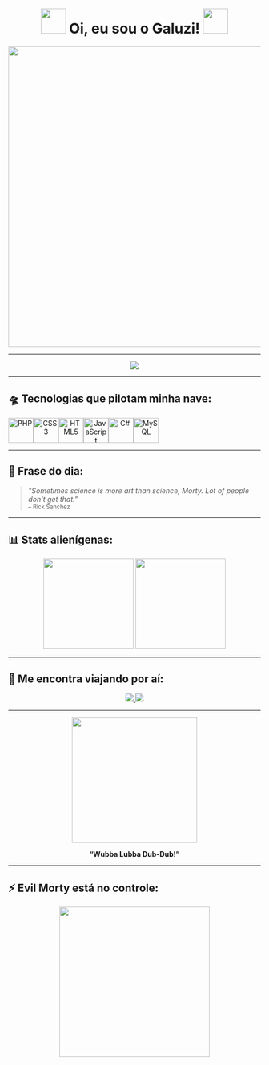 <h1 align="center">
  <img src="https://media.giphy.com/media/26AHONQ79FdWZhAI0/giphy.gif" width="50" />
  Oi, eu sou o Galuzi!
  <img src="https://media.giphy.com/media/26AHONQ79FdWZhAI0/giphy.gif" width="50" />
</h1>

<p align="center">
  <img src="https://media.giphy.com/media/l0ExdMHUDKteztyfe/giphy.gif" width="600" />
</p>

---

<div align="center">
  <img src="https://readme-typing-svg.demolab.com/?lines=Programador+e+descolado👾;Rick+and+Morty+é+lei🛸;Café%2C+Code+e+Caos☕;Bora+fazer+algo+insano!&font=Fira+Code&center=true&width=440&height=45&color=00FFD1&vCenter=true&size=22" />
</div>

---

## 🛸 Tecnologias que pilotam minha nave:

<div align="center" style="display: flex; flex-direction: row;">
  <img src="https://cdn.jsdelivr.net/gh/devicons/devicon/icons/php/php-original.svg" width="50px" title="PHP"/>
  <img src="https://cdn.jsdelivr.net/gh/devicons/devicon/icons/css3/css3-original.svg" width="50px" title="CSS3"/>
  <img src="https://cdn.jsdelivr.net/gh/devicons/devicon/icons/html5/html5-original.svg" width="50px" title="HTML5"/>
  <img src="https://cdn.jsdelivr.net/gh/devicons/devicon/icons/javascript/javascript-original.svg" width="50px" title="JavaScript"/>
  <img src="https://cdn.jsdelivr.net/gh/devicons/devicon/icons/csharp/csharp-original.svg" width="50px" title="C#"/>
  <img src="https://cdn.jsdelivr.net/gh/devicons/devicon/icons/mysql/mysql-original.svg" width="50px" title="MySQL"/>
</div>

---

## 💬 Frase do dia:

> *"Sometimes science is more art than science, Morty. Lot of people don't get that."*  
> <sub>– Rick Sanchez</sub>

---

## 📊 Stats alienígenas:

<div align="center">
  <img height="180em" src="https://github-readme-stats.vercel.app/api?username=galuzi&show_icons=true&theme=tokyonight&hide_border=false&count_private=true"/>
  <img height="180em" src="https://github-readme-stats.vercel.app/api/top-langs/?username=galuzi&layout=compact&langs_count=7&theme=tokyonight"/>
</div>

---

## 🧪 Me encontra viajando por aí:

<div align="center">
  <a href="https://github.com/galuzi">
    <img src="https://img.shields.io/badge/GitHub-181717?style=for-the-badge&logo=github&logoColor=white"/>
  </a>
  <a href="mailto:seuemail@gmail.com">
    <img src="https://img.shields.io/badge/E--mail-red?style=for-the-badge&logo=gmail&logoColor=white"/>
  </a>
</div>

---

<p align="center">
  <img src="https://media.giphy.com/media/kDcfrr5xZJ1Y/giphy.gif" width="250" />
</p>

<p align="center"><strong>“Wubba Lubba Dub-Dub!”</strong></p>

---

## ⚡ Evil Morty está no controle:

<p align="center">
  <img src="https://media.giphy.com/media/7P7Gjsd7FljzO/giphy.gif" width="300" />
</p>
